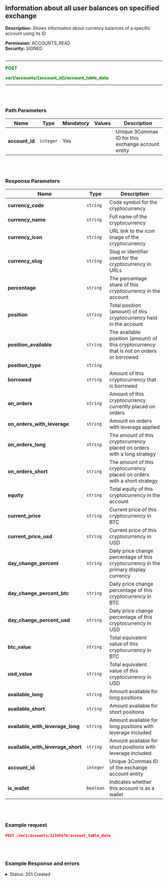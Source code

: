 ## Information about all user balances on specified exchange<br>

**Description:** Shows information about currency balances of a specific account using its ID<br>

**Permission:** ACCOUNTS_READ<br>
**Security:** SIGNED<br>
<br>

----------

<mark style="color:green;background-color:white" > **POST**

<mark style="color:green;background-color:white" > **ver1/accounts/{account_id}/account_table_data**

----------
<br>
<br>


### Path Parameters<br>

| Name | Type |	Mandatory |	Values	| Description|
|------|------|-----------|-----------------|------------|
|**account_id**  | `integer` | Yes |  | Unique 3Commas ID for this exchange account entity |

<br>
<br>

### Response Parameters<br>

| Name | Type | Description|
|------|------|------------|
|**currency_code**| `string` | Code symbol for the cryptocurrency  |
|**currency_name**| `string`| Full name of the cryptocurrency |
|**currency_icon**| `string`| URL link to the icon image of the cryptocurrency |
|**currency_slug**| `string`| Slug or identifier used for the cryptocurrency in URLs |
|**percentage**| `string`| The percentage share of this cryptocurrency in the account |
|**position**| `string`| Total position (amount) of this cryptocurrency held in the account |
|**position_available**| `string`| The available position (amount) of this cryptocurrency that is not on orders or borrowed|
|**position_type**| `string`|  |
|**borrowed**| `string`| Amount of this cryptocurrency that is borrowed |
|**on_orders**| `string`| Amount of this cryptocurrency currently placed on orders |
|**on_orders_with_leverage**| `string`| Amount on orders with leverage applied |
|**on_orders_long**| `string`| The amount of this cryptocurrency placed on orders with a long strategy |
|**on_orders_short**| `string`| The amount of this cryptocurrency placed on orders with a short strategy |
|**equity**| `string`| Total equity of this cryptocurrency in the account |
|**current_price**| `string`| Current price of this cryptocurrency in BTC |
|**current_price_usd**| `string`| Current price of this cryptocurrency in USD |
|**day_change_percent**| `string`| Daily price change percentage of this cryptocurrency in the primary display currency |
|**day_change_percent_btc**| `string`| Daily price change percentage of this cryptocurrency in BTC |
|**day_change_percent_usd**| `string`| Daily price change percentage of this cryptocurrency in USD |
|**btc_value**| `string`| Total equivalent value of this cryptocurrency in BTC |
|**usd_value**| `string`| Total equivalent value of this cryptocurrency in USD |
|**available_long**| `string`| Amount available for long positions |
|**available_short**| `string`| Amount available for short positions |
|**available_with_leverage_long**| `string`| Amount available for long positions with leverage included |
|**available_with_leverage_short**| `string`| Amount available for short positions with leverage included |
|**account_id**| `integer`| Unique 3Commas ID of the exchange account entity |
|**is_wallet**| `boolean`| Indicates whether this account is as a wallet |

<br>
<br>

### Example request<br>

```json
POST /ver1/accounts/12345678/account_table_data

```
<br>
<br>

### Example Response and errors<br>

<details>
<summary>Status: 201 Created</summary><br>

```json
[
    {
        "currency_code": "ETH",
        "currency_name": "Ethereum",
        "currency_icon": "https://app.3commas.io/rails/active_storage/blobs/redirect/eyJfcmFpbHMiOnsibWVzc2FnZSI6IkJBaHBBbnNRIiwiZXhwIjpudWxsLCJwdXIiOiJibG9iX2lkIn19--f7e20d2abb9f03965b29c091e5ca77a8fc4ade51/1027.png",
        "currency_slug": "ethereum",
        "percentage": 0.7908972825805544,
        "position": 9.52e-05,
        "position_available": 9.52e-05,
        "position_type": 0.0,
        "borrowed": 0.0,
        "on_orders": 0.0,
        "on_orders_with_leverage": 0.0,
        "on_orders_long": 0.0,
        "on_orders_short": 0.0,
        "equity": 9.52e-05,
        "current_price": 0.04085,
        "current_price_usd": 2611.4959735,
        "day_change_percent": 1.036,
        "day_change_percent_btc": 1.036,
        "day_change_percent_usd": -1.418,
        "btc_value": 3.88892e-06,
        "usd_value": 0.2486144166772,
        "available_long": 0.0,
        "available_short": 0.0,
        "available_with_leverage_long": 0.0,
        "available_with_leverage_short": 0.0,
        "account_id": 32402783,
        "is_wallet": false
    },
    {
        "currency_code": "RENDER",
        "currency_name": "Render",
        "currency_icon": "https://app.3commas.io/rails/active_storage/blobs/redirect/eyJfcmFpbHMiOnsibWVzc2FnZSI6IkJBaHBBdzVXQWc9PSIsImV4cCI6bnVsbCwicHVyIjoiYmxvYl9pZCJ9fQ==--c210942a3c22449a5767d0cb4de718728877bd75/render.png",
        "currency_slug": "render",
        "percentage": 0.003785976366688913,
        "position": 0.00018,
        "position_available": 0.00018,
        "position_type": 0.0,
        "borrowed": 0.0,
        "on_orders": 0.0,
        "on_orders_with_leverage": 0.0,
        "on_orders_long": 0.0,
        "on_orders_short": 0.0,
        "equity": 0.00018,
        "current_price": 0.0001034223303934839,
        "current_price_usd": 6.611676851715298,
        "day_change_percent": 4.24245328,
        "day_change_percent_btc": 4.24245328,
        "day_change_percent_usd": 1.584,
        "btc_value": 1.861601947082711e-08,
        "usd_value": 0.001190101833308754,
        "available_long": 0.0,
        "available_short": 0.0,
        "available_with_leverage_long": 0.0,
        "available_with_leverage_short": 0.0,
        "account_id": 32402783,
        "is_wallet": false
    },
    {
        "currency_code": "USDT",
        "currency_name": "Tether USDt",
        "currency_icon": "https://app.3commas.io/rails/active_storage/blobs/redirect/eyJfcmFpbHMiOnsibWVzc2FnZSI6IkJBaHBBazBCIiwiZXhwIjpudWxsLCJwdXIiOiJibG9iX2lkIn19--67088a0415ab287b87c48530de1f1fe11983b009/data",
        "currency_slug": "tether",
        "percentage": 0.9067457973580001,
        "position": 0.28478606,
        "position_available": 0.28478606,
        "position_type": 0.0,
        "borrowed": 0.0,
        "on_orders": 0.0,
        "on_orders_with_leverage": 0.0,
        "on_orders_long": 0.0,
        "on_orders_short": 0.0,
        "equity": 0.28478606,
        "current_price": 1.565581749825673e-05,
        "current_price_usd": 1,
        "day_change_percent": 2.617,
        "day_change_percent_btc": 2.617,
        "day_change_percent_usd": 0,
        "btc_value": 4.458558581407589e-06,
        "usd_value": 0.28478606,
        "available_long": 0.0,
        "available_short": 0.0,
        "available_with_leverage_long": 0.0,
        "available_with_leverage_short": 0.0,
        "account_id": 32402783,
        "is_wallet": false
    },
    {
        "currency_code": "BTC",
        "currency_name": "Bitcoin",
        "currency_icon": "https://app.3commas.io/rails/active_storage/blobs/redirect/eyJfcmFpbHMiOnsibWVzc2FnZSI6IkJBaHBBbmdRIiwiZXhwIjpudWxsLCJwdXIiOiJibG9iX2lkIn19--dca5b3192f3407eddb72f263c986bb0f64a1b960/1.png",
        "currency_slug": "bitcoin",
        "percentage": 64.81871108278757,
        "position": 0.00031872,
        "position_available": 0.00031872,
        "position_type": 0.0,
        "borrowed": 0.0,
        "on_orders": 0.0,
        "on_orders_with_leverage": 0.0,
        "on_orders_long": 0.0,
        "on_orders_short": 0.0,
        "equity": 0.00031872,
        "current_price": 1.0,
        "current_price_usd": 63928.91,
        "day_change_percent": 0,
        "day_change_percent_btc": 0,
        "day_change_percent_usd": -2.617,
        "btc_value": 0.00031872,
        "usd_value": 20.3754221952,
        "available_long": 0.0,
        "available_short": 0.0,
        "available_with_leverage_long": 0.0,
        "available_with_leverage_short": 0.0,
        "account_id": 32402783,
        "is_wallet": false
    },
    {
        "currency_code": "ADA",
        "currency_name": "Cardano",
        "currency_icon": "https://app.3commas.io/rails/active_storage/blobs/redirect/eyJfcmFpbHMiOnsibWVzc2FnZSI6IkJBaHBBb01RIiwiZXhwIjpudWxsLCJwdXIiOiJibG9iX2lkIn19--b1099a59b48b1bbbbb7220f7c75b6e46b194dd99/2010.png",
        "currency_slug": "cardano",
        "percentage": 0.04848387525770757,
        "position": 0.04,
        "position_available": 0.04,
        "position_type": 0.0,
        "borrowed": 0.0,
        "on_orders": 0.0,
        "on_orders_with_leverage": 0.0,
        "on_orders_long": 0.0,
        "on_orders_short": 0.0,
        "equity": 0.04,
        "current_price": 5.96e-06,
        "current_price_usd": 0.3810163036,
        "day_change_percent": -1.964,
        "day_change_percent_btc": -1.964,
        "day_change_percent_usd": -4.041,
        "btc_value": 2.384e-07,
        "usd_value": 0.015240652144,
        "available_long": 0.0,
        "available_short": 0.0,
        "available_with_leverage_long": 0.0,
        "available_with_leverage_short": 0.0,
        "account_id": 32402783,
        "is_wallet": false
    },
    {
        "currency_code": "1INCH",
        "currency_name": "1inch Network",
        "currency_icon": "https://app.3commas.io/rails/active_storage/blobs/redirect/eyJfcmFpbHMiOnsibWVzc2FnZSI6IkJBaHBBaWdaIiwiZXhwIjpudWxsLCJwdXIiOiJibG9iX2lkIn19--db0fd618062fe669506490dd27027a8eae7f996c/8104.png",
        "currency_slug": "1inch",
        "percentage": 23.08997359331163,
        "position": 25.3832,
        "position_available": 25.3832,
        "position_type": 0.0,
        "borrowed": 0.0,
        "on_orders": 0.0,
        "on_orders_with_leverage": 0.0,
        "on_orders_long": 0.0,
        "on_orders_short": 0.0,
        "equity": 25.3832,
        "current_price": 4.472867059251947e-06,
        "current_price_usd": 0.2859455156728823,
        "day_change_percent": -0.65135145,
        "day_change_percent_btc": -0.65135145,
        "day_change_percent_usd": -3.185,
        "btc_value": 0.000113535679138404,
        "usd_value": 7.258212213427907,
        "available_long": 0.0,
        "available_short": 0.0,
        "available_with_leverage_long": 0.0,
        "available_with_leverage_short": 0.0,
        "account_id": 32402783,
        "is_wallet": false
    },
    {
        "currency_code": "FIL",
        "currency_name": "Filecoin",
        "currency_icon": "https://app.3commas.io/rails/active_storage/blobs/redirect/eyJfcmFpbHMiOnsibWVzc2FnZSI6IkJBaHBBbXdHIiwiZXhwIjpudWxsLCJwdXIiOiJibG9iX2lkIn19--b90a4e821ead340a972eb574c02b69bc2186bbb5/data",
        "currency_slug": "filecoin",
        "percentage": 0.0993139022015008,
        "position": 0.008,
        "position_available": 0.008,
        "position_type": 0.0,
        "borrowed": 0.0,
        "on_orders": 0.0,
        "on_orders_with_leverage": 0.0,
        "on_orders_long": 0.0,
        "on_orders_short": 0.0,
        "equity": 0.008,
        "current_price": 6.104203242570297e-05,
        "current_price_usd": 3.902350597159847,
        "day_change_percent": -2.46048916,
        "day_change_percent_btc": -2.46048916,
        "day_change_percent_usd": -4.948,
        "btc_value": 4.883362594056237e-07,
        "usd_value": 0.03121880477727878,
        "available_long": 0.0,
        "available_short": 0.0,
        "available_with_leverage_long": 0.0,
        "available_with_leverage_short": 0.0,
        "account_id": 32402783,
        "is_wallet": false
    },
    {
        "currency_code": "DOGE",
        "currency_name": "Dogecoin",
        "currency_icon": "https://app.3commas.io/rails/active_storage/blobs/redirect/eyJfcmFpbHMiOnsibWVzc2FnZSI6IkJBaHBBNW5KQVE9PSIsImV4cCI6bnVsbCwicHVyIjoiYmxvYl9pZCJ9fQ==--d8f3102172a7531aa8e21cc8687e40bc07073889/74.png",
        "currency_slug": "dogecoin",
        "percentage": 10.24208849013634,
        "position": 27.076,
        "position_available": 27.076,
        "position_type": 0.0,
        "borrowed": 0.0,
        "on_orders": 0.0,
        "on_orders_with_leverage": 0.0,
        "on_orders_long": 0.0,
        "on_orders_short": 0.0,
        "equity": 27.076,
        "current_price": 1.86e-06,
        "current_price_usd": 0.1189077726,
        "day_change_percent": -2.094,
        "day_change_percent_btc": -2.094,
        "day_change_percent_usd": -4.886,
        "btc_value": 5.036136e-05,
        "usd_value": 3.2195468509176,
        "available_long": 0.0,
        "available_short": 0.0,
        "available_with_leverage_long": 0.0,
        "available_with_leverage_short": 0.0,
        "account_id": 32402783,
        "is_wallet": false
    }
]
```
</details>
 